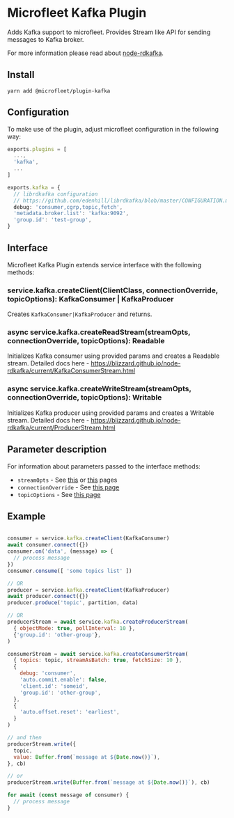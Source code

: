 # Microfleet Kafka Plugin

Adds Kafka support to microfleet. Provides Stream like API for sending messages to Kafka broker.

For more information please read about [node-rdkafka](https://github.com/Blizzard/node-rdkafka).

## Install

`yarn add @microfleet/plugin-kafka`

## Configuration

To make use of the plugin, adjust microfleet configuration in the following way:

```ts
exports.plugins = [
  ...,
  'kafka',
  ...
]

exports.kafka = {
  // librdkafka configuration
  // https://github.com/edenhill/librdkafka/blob/master/CONFIGURATION.md
  debug: 'consumer,cgrp,topic,fetch',
  'metadata.broker.list': 'kafka:9092',
  'group.id': 'test-group',
}
```

## Interface

Microfleet Kafka Plugin extends service interface with the following methods:

### service.kafka.createClient(ClientClass, connectionOverride, topicOptions): KafkaConsumer | KafkaProducer

Creates `KafkaConsumer|KafkaProducer` and returns.


### async service.kafka.createReadStream(streamOpts, connectionOverride, topicOptions): Readable

Initializes Kafka consumer using provided params and creates a Readable stream.
Detailed docs here - https://blizzard.github.io/node-rdkafka/current/KafkaConsumerStream.html

### async service.kafka.createWriteStream(streamOpts, connectionOverride, topicOptions): Writable

Initializes Kafka producer using provided params and creates a Writable stream.
Detailed docs here - https://blizzard.github.io/node-rdkafka/current/ProducerStream.html

## Parameter description

For information about parameters passed to the interface methods:

* `streamOpts` - See [this](https://blizzard.github.io/node-rdkafka/current/KafkaConsumerStream.html) or [this](https://blizzard.github.io/node-rdkafka/current/ProducerStream.html) pages
* `connectionOverride` - See [this page](https://github.com/edenhill/librdkafka/blob/master/CONFIGURATION.md)
* `topicOptions` - See [this page](https://github.com/edenhill/librdkafka/blob/master/CONFIGURATION.md#topic-configuration-properties)

## Example

```js

consumer = service.kafka.createClient(KafkaConsumer)
await consumer.connect({})
consumer.on('data', (message) => {
  // process message
})
consumer.consume([ 'some topics list' ])

// OR
producer = service.kafka.createClient(KafkaProducer)
await producer.connect({})
producer.produce('topic', partition, data)

// OR
producerStream = await service.kafka.createProducerStream(
  { objectMode: true, pollInterval: 10 },
  {'group.id': 'other-group'},
)

consumerStream = await service.kafka.createConsumerStream(
  { topics: topic, streamAsBatch: true, fetchSize: 10 },
  {
    debug: 'consumer',
    'auto.commit.enable': false,
    'client.id': 'someid',
    'group.id': 'other-group',
  },
  {
    'auto.offset.reset': 'earliest',
  }
)

// and then
producerStream.write({
  topic,
  value: Buffer.from(`message at ${Date.now()}`),
}, cb)

// or
producerStream.write(Buffer.from(`message at ${Date.now()}`), cb)

for await (const message of consumer) {
  // process message
}
```
